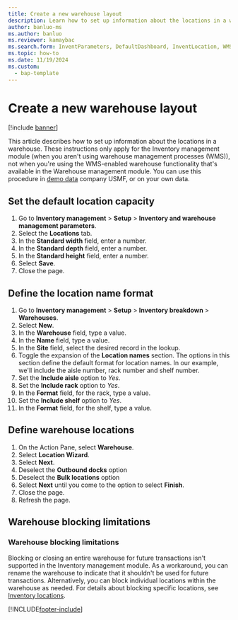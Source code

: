 ```yaml
---
title: Create a new warehouse layout
description: Learn how to set up information about the locations in a warehouse, including an outline and step-by-step process on setting the default location capacity. 
author: banluo-ms
ms.author: banluo
ms.reviewer: kamaybac
ms.search.form: InventParameters, DefaultDashboard, InventLocation, WMSLocationWizard
ms.topic: how-to
ms.date: 11/19/2024
ms.custom: 
  - bap-template
---
```


# Create a new warehouse layout

[!include [banner](../../includes/banner.md)]

This article describes how to set up information about the locations in a warehouse. These instructions only apply for the Inventory management module (when you aren't using warehouse management processes (WMS)), not when you're using the WMS-enabled warehouse functionality that's available in the Warehouse management module. You can use this procedure in [demo data](../../../fin-ops-core/dev-itpro/get-started/demo-data.md) company USMF, or on your own data.

## Set the default location capacity

1. Go to **Inventory management** \> **Setup** \> **Inventory and warehouse management parameters**.
2. Select the **Locations** tab.
3. In the **Standard width** field, enter a number.
4. In the **Standard depth** field, enter a number.
5. In the **Standard height** field, enter a number.
6. Select **Save**.
7. Close the page.

## Define the location name format

1. Go to **Inventory management** \> **Setup** \> **Inventory breakdown** \> **Warehouses**.
2. Select **New**.
3. In the **Warehouse** field, type a value.
4. In the **Name** field, type a value.
5. In the **Site** field, select the desired record in the lookup.
6. Toggle the expansion of the **Location names** section. The options in this section define the default format for location names. In our example, we'll include the aisle number, rack number and shelf number.  
7. Set the **Include aisle** option to *Yes*.
8. Set the **Include rack** option to *Yes*.
9. In the **Format** field, for the rack, type a value.
10. Set the **Include shelf** option to *Yes*.
11. In the **Format** field, for the shelf, type a value.

## Define warehouse locations

1. On the Action Pane, select **Warehouse**.
2. Select **Location Wizard**.
3. Select **Next**.
4. Deselect the **Outbound docks** option
5. Deselect the **Bulk locations** option
6. Select **Next** until you come to the option to select **Finish**.
7. Close the page.
8. Refresh the page.

## Warehouse blocking limitations

### Warehouse blocking limitations

Blocking or closing an entire warehouse for future transactions isn't supported in the Inventory management module. As a workaround, you can rename the warehouse to indicate that it shouldn't be used for future transactions. Alternatively, you can block individual locations within the warehouse as needed. For details about blocking specific locations, see [Inventory locations](../inventory-locations.md#blocked-locations).


[!INCLUDE[footer-include](../../../includes/footer-banner.md)]
